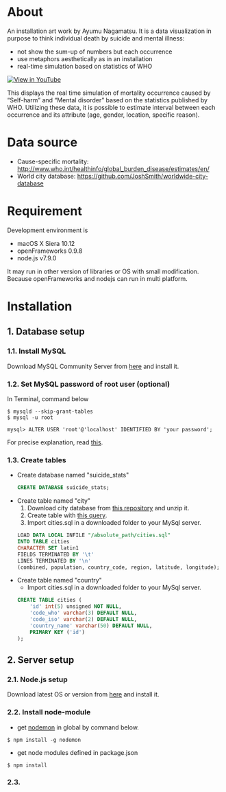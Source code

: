 # About
An installation art work by Ayumu Nagamatsu.
It is a data visualization in purpose to think individual death by suicide and mental illness:
* not show the sum-up of numbers but each occurrence
* use metaphors aesthetically as in an installation
* real-time simulation based on statistics of WHO

[![View in  YouTube](https://img.youtube.com/vi/eW9kozN-roA/0.jpg)](https://www.youtube.com/watch?v=eW9kozN-roA)

This displays the real time simulation of mortality occurrence caused by
“Self-harm” and “Mental disorder” based on the statistics published by WHO.
Utilizing these data, it is possible to estimate interval between each occurrence
and its attribute (age, gender, location, specific reason).

# Data source
* Cause-specific mortality:  http://www.who.int/healthinfo/global_burden_disease/estimates/en/
* World city database: https://github.com/JoshSmith/worldwide-city-database

# Requirement
Development environment is
* macOS X Siera 10.12
* openFrameworks 0.9.8
* node.js v7.9.0

It may run in other version of libraries or OS with small modification. Because openFrameworks and nodejs can run in multi platform.

# Installation
## 1. Database setup
### 1.1. Install MySQL
Download MySQL Community Server from [here](https://dev.mysql.com/downloads/mysql/) and install it.
### 1.2. Set MySQL password of root user (optional)
In Terminal, command below
```shell
$ mysqld --skip-grant-tables
$ mysql -u root

mysql> ALTER USER 'root'@'localhost' IDENTIFIED BY 'your password';
```
For precise explanation, read [this](https://dev.mysql.com/doc/refman/5.7/en/resetting-permissions.html).
### 1.3. Create tables
* Create database named "suicide_stats"
    ```sql
    CREATE DATABASE suicide_stats;
    ```
* Create table named "city"
    1. Download city database from [this repository](https://github.com/JoshSmith/worldwide-city-database) and unzip it.
    2. Create table with [this query](https://github.com/JoshSmith/worldwide-city-database/blob/master/createtable.sql).
    3. Import cities.sql in a downloaded folder to your MySql server.
    ```sql
    LOAD DATA LOCAL INFILE "/absolute_path/cities.sql"
    INTO TABLE cities
    CHARACTER SET latin1
    FIELDS TERMINATED BY '\t'
    LINES TERMINATED BY '\n'
    (combined, population, country_code, region, latitude, longitude);
    ```
* Create table named "country"
    * Import cities.sql in a downloaded folder to your MySql server.
    ```sql
    CREATE TABLE cities (
        'id' int(5) unsigned NOT NULL,
        'code_who' varchar(3) DEFAULT NULL,
        'code_iso' varchar(2) DEFAULT NULL,
        'country_name' varchar(50) DEFAULT NULL,
        PRIMARY KEY ('id')
    );
    ```



## 2. Server setup
### 2.1. Node.js setup
Download latest OS or version from [here](https://nodejs.org/) and install it.

### 2.2. Install node-module
* get [nodemon](https://nodemon.io/) in global by command below.

```
$ npm install -g nodemon
```
* get node modules defined in package.json
```
$ npm install
```
### 2.3.
